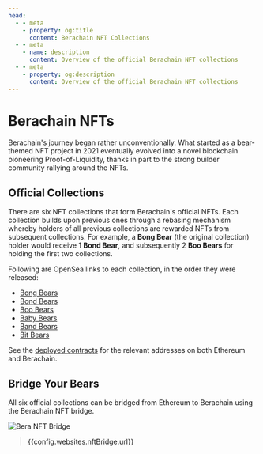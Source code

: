 ```yaml
---
head:
  - - meta
    - property: og:title
      content: Berachain NFT Collections
  - - meta
    - name: description
      content: Overview of the official Berachain NFT collections
  - - meta
    - property: og:description
      content: Overview of the official Berachain NFT collections
---
```


<script setup>
  import config from '@berachain/config/constants.json';
</script>

# Berachain NFTs

Berachain's journey began rather unconventionally. What started as a bear-themed NFT project in 2021 eventually evolved into a novel blockchain pioneering Proof-of-Liquidity, thanks in part to the strong builder community rallying around the NFTs.

## Official Collections

There are six NFT collections that form Berachain's official NFTs. Each collection builds upon previous ones through a rebasing mechanism whereby holders of all previous collections are rewarded NFTs from subsequent collections. For example, a **Bong Bear** (the original collection) holder would receive 1 **Bond Bear**, and subsequently 2 **Boo Bears** for holding the first two collections.

Following are OpenSea links to each collection, in the order they were released:

- [Bong Bears](https://opensea.io/collection/bongbears)
- [Bond Bears](https://opensea.io/collection/bond-bears)
- [Boo Bears](https://opensea.io/collection/boo-bears)
- [Baby Bears](https://opensea.io/collection/the-baby-bears)
- [Band Bears](https://opensea.io/collection/the-band-bears)
- [Bit Bears](https://opensea.io/collection/berachain-bit-bears)

See the [deployed contracts](/developers/deployed-contracts) for the relevant addresses on both Ethereum and Berachain.

## Bridge Your Bears

All six official collections can be bridged from Ethereum to Berachain using the Berachain NFT bridge.

<a target="_blank" :href="config.websites.nftBridge.url">

![Bera NFT Bridge](/assets/nft-bridge.png)

</a>

> <a target="_blank" :href="config.websites.nftBridge.url">{{config.websites.nftBridge.url}}</a>
